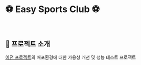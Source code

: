# ⚽ Easy Sports Club ⚽

<br/>

## 📎 프로젝트 소개

[이전 프로젝트](https://github.com/MinWonHaeSo)의 배포환경에 대한 가용성 개선 및 성능 테스트 프로젝트
